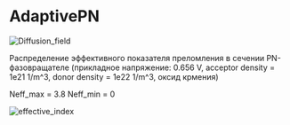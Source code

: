 # AdaptivePN



![Diffusion_field](https://github.com/Andorfim/AdaptivePN/assets/41545117/6199562a-4aeb-476a-a050-0a4a6805b3a5)


Распределение эффективного показателя преломления в сечении PN-фазовращателе (прикладное напряжение: 0.656 V, acceptor density = 1e21 1/m^3, donor density = 1e22 1/m^3, оксид крмения)

Neff_max = 3.8
Neff_min = 0


![effective_index](https://github.com/Andorfim/AdaptivePN/assets/41545117/2a3c158e-59b7-48ba-9536-7ac7639b39bd)
